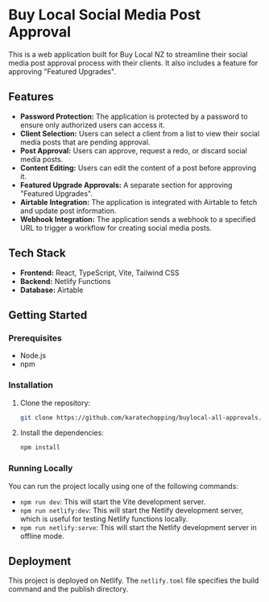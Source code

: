 # Buy Local Social Media Post Approval

This is a web application built for Buy Local NZ to streamline their social media post approval process with their clients. It also includes a feature for approving "Featured Upgrades".

## Features

*   **Password Protection:** The application is protected by a password to ensure only authorized users can access it.
*   **Client Selection:** Users can select a client from a list to view their social media posts that are pending approval.
*   **Post Approval:** Users can approve, request a redo, or discard social media posts.
*   **Content Editing:** Users can edit the content of a post before approving it.
*   **Featured Upgrade Approvals:** A separate section for approving "Featured Upgrades".
*   **Airtable Integration:** The application is integrated with Airtable to fetch and update post information.
*   **Webhook Integration:** The application sends a webhook to a specified URL to trigger a workflow for creating social media posts.

## Tech Stack

*   **Frontend:** React, TypeScript, Vite, Tailwind CSS
*   **Backend:** Netlify Functions
*   **Database:** Airtable

## Getting Started

### Prerequisites

*   Node.js
*   npm

### Installation

1.  Clone the repository:
    ```bash
    git clone https://github.com/karatechopping/buylocal-all-approvals.git
    ```
2.  Install the dependencies:
    ```bash
    npm install
    ```

### Running Locally

You can run the project locally using one of the following commands:

*   `npm run dev`: This will start the Vite development server.
*   `npm run netlify:dev`: This will start the Netlify development server, which is useful for testing Netlify functions locally.
*   `npm run netlify:serve`: This will start the Netlify development server in offline mode.

## Deployment

This project is deployed on Netlify. The `netlify.toml` file specifies the build command and the publish directory.
